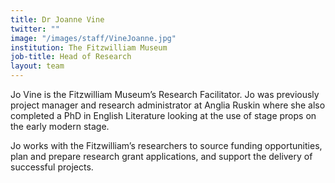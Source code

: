 ```yaml
---
title: Dr Joanne Vine
twitter: ""
image: "/images/staff/VineJoanne.jpg"
institution: The Fitzwilliam Museum
job-title: Head of Research
layout: team
---
```

Jo Vine is the Fitzwilliam Museum’s Research Facilitator. Jo was previously project manager and research administrator at
Anglia Ruskin where she also completed a PhD in English Literature looking at the use of stage props on the early modern
stage.

Jo works with the Fitzwilliam’s researchers to source funding opportunities, plan and prepare research grant applications,
and support the delivery of successful projects.
